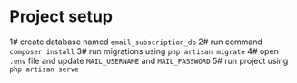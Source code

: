 # Project setup

1# create database named `email_subscription_db`
2# run command `composer install`
3# run migrations using `php artisan migrate`
4# open `.env` file and update `MAIL_USERNAME` and `MAIL_PASSWORD`
5# run project using `php artisan serve`